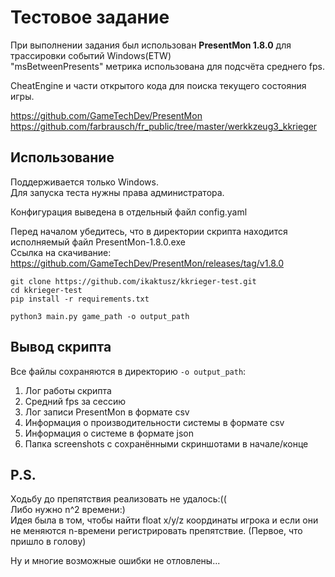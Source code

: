 # Тестовое задание

При выполнении задания был использован **PresentMon 1.8.0** для трассировки событий Windows(ETW)  
"msBetweenPresents" метрика использована для подсчёта среднего fps.

CheatEngine и части открытого кода для поиска текущего состояния игры.

https://github.com/GameTechDev/PresentMon  
https://github.com/farbrausch/fr_public/tree/master/werkkzeug3_kkrieger

## Использование
Поддерживается только Windows.  
Для запуска теста нужны права администратора.  

Конфигурация выведена в отдельный файл config.yaml

Перед началом убедитесь, что в директории скрипта находится исполняемый файл PresentMon-1.8.0.exe  
Ссылка на скачивание: https://github.com/GameTechDev/PresentMon/releases/tag/v1.8.0  
  
`git clone https://github.com/ikaktusz/kkrieger-test.git`  
`cd kkrieger-test`  
`pip install -r requirements.txt`  

`python3 main.py game_path -o output_path`

## Вывод скрипта
Все файлы сохраняются в директорию `-o output_path`:  
1) Лог работы скрипта  
2) Средний fps за сессию  
3) Лог записи PresentMon в формате csv  
4) Информация о производительности системы в формате csv  
5) Информация о системе в формате json  
6) Папка screenshots с сохранёнными скриншотами в начале/конце  

## P.S.
Ходьбу до препятствия реализовать не удалось:((  
Либо нужно n^2 времени:)  
Идея была в том, чтобы найти float x/y/z координаты игрока и если они не меняются n-времени регистрировать препятствие. (Первое, что пришло в голову)  

Ну и многие возможные ошибки не отловлены...  
